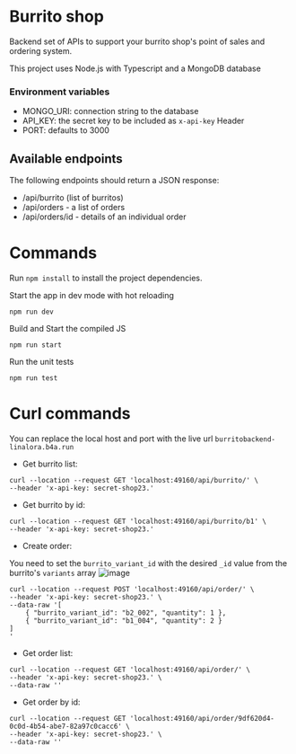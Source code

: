 # Burrito shop

Backend set of APIs to support your burrito shop's point of sales and ordering system.

This project uses Node.js with Typescript and a MongoDB database

### Environment variables

- MONGO_URI: connection string to the database
- API_KEY: the secret key to be included as `x-api-key` Header
- PORT: defaults to 3000

## Available endpoints

The following endpoints should return a JSON response:

- /api/burrito (list of burritos)
- /api/orders - a list of orders
- /api/orders/id - details of an individual order

# Commands

Run `npm install` to install the project dependencies.

Start the app in dev mode with hot reloading

```
npm run dev
```

Build and Start the compiled JS

```
npm run start
```

Run the unit tests

```
npm run test
```

# Curl commands

You can replace the local host and port with the live url `burritobackend-linalora.b4a.run`

- Get burrito list:

```
curl --location --request GET 'localhost:49160/api/burrito/' \
--header 'x-api-key: secret-shop23.'
```

- Get burrito by id:

```
curl --location --request GET 'localhost:49160/api/burrito/b1' \
--header 'x-api-key: secret-shop23.'
```

- Create order:

You need to set the `burrito_variant_id` with the desired `_id` value from the burrito's `variants` array
![image](https://github.com/linalora/evshop/assets/2327871/ea3f89c8-d092-4e4e-90eb-e213367f4eac)

```
curl --location --request POST 'localhost:49160/api/order/' \
--header 'x-api-key: secret-shop23.' \
--data-raw '[
    { "burrito_variant_id": "b2_002", "quantity": 1 },
    { "burrito_variant_id": "b1_004", "quantity": 2 }
]
'
```

- Get order list:

```
curl --location --request GET 'localhost:49160/api/order/' \
--header 'x-api-key: secret-shop23.' \
--data-raw ''
```

- Get order by id:

```
curl --location --request GET 'localhost:49160/api/order/9df620d4-0c0d-4b54-abe7-82a97c0cacc6' \
--header 'x-api-key: secret-shop23.' \
--data-raw ''
```
